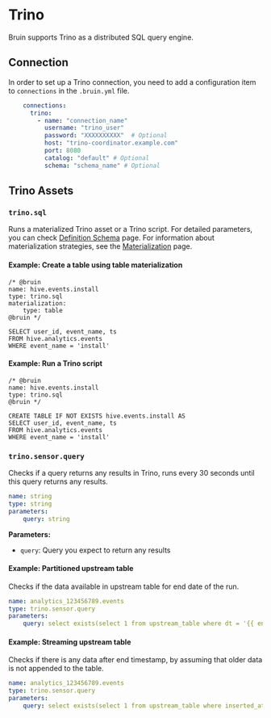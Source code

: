# Trino
Bruin supports Trino as a distributed SQL query engine.

## Connection
In order to set up a Trino connection, you need to add a configuration item to `connections` in the `.bruin.yml` file.

```yaml
    connections:
      trino:
        - name: "connection_name"
          username: "trino_user"
          password: "XXXXXXXXXX"  # Optional  
          host: "trino-coordinator.example.com"
          port: 8080
          catalog: "default" # Optional 
          schema: "schema_name" # Optional 
```

## Trino Assets

### `trino.sql`
Runs a materialized Trino asset or a Trino script. For detailed parameters, you can check [Definition Schema](../assets/definition-schema.md) page. For information about materialization strategies, see the [Materialization](../assets/materialization.md) page.

#### Example: Create a table using table materialization
```bruin-sql
/* @bruin
name: hive.events.install
type: trino.sql
materialization:
    type: table
@bruin */

SELECT user_id, event_name, ts
FROM hive.analytics.events
WHERE event_name = 'install'
```

#### Example: Run a Trino script
```bruin-sql
/* @bruin
name: hive.events.install
type: trino.sql
@bruin */

CREATE TABLE IF NOT EXISTS hive.events.install AS
SELECT user_id, event_name, ts
FROM hive.analytics.events
WHERE event_name = 'install'
```

### `trino.sensor.query`

Checks if a query returns any results in Trino, runs every 30 seconds until this query returns any results.

```yaml
name: string
type: string
parameters:
    query: string
```

**Parameters:**
- `query`: Query you expect to return any results

#### Example: Partitioned upstream table
Checks if the data available in upstream table for end date of the run.
```yaml
name: analytics_123456789.events
type: trino.sensor.query
parameters:
    query: select exists(select 1 from upstream_table where dt = '{{ end_date }}')
```

#### Example: Streaming upstream table
Checks if there is any data after end timestamp, by assuming that older data is not appended to the table.
```yaml
name: analytics_123456789.events
type: trino.sensor.query
parameters:
    query: select exists(select 1 from upstream_table where inserted_at > '{{ end_timestamp }}')
```
